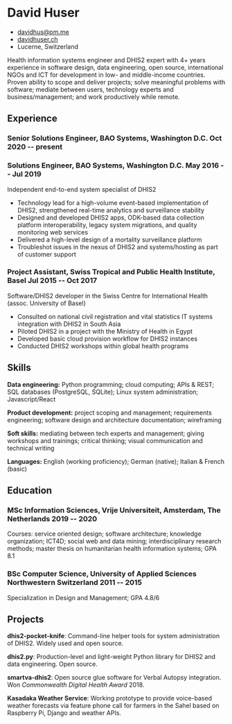 <!-- The (first) h1 will be used as the <title> of the HTML page -->
# David Huser

<!-- The unordered list immediately after the h1 will be formatted on a single
line. It is intended to be used for contact details -->
- <davidhus@pm.me>
- [davidhuser.ch](https://davidhuser.ch)
- Lucerne, Switzerland

<!-- The paragraph after the h1 and ul and before the first h2 is optional. It
is intended to be used for a short summary. -->
Health information systems engineer and DHIS2 expert with 4+ years experience in software design, data engineering, open source, international NGOs and ICT for development in low- and middle-income countries. Proven ability to scope and deliver projects; solve meaningful problems with software; mediate between users, technology experts and business/management; and work productively while remote.


## Experience

<!-- You have to wrap the "left" and "right" half of these headings in spans by
hand -->

### <span>Senior Solutions Engineer, BAO Systems, Washington D.C.</span> <span>Oct 2020 -- present</span>

### <span>Solutions Engineer, BAO Systems, Washington D.C.</span> <span>May 2016 -- Jul 2019</span>

Independent end-to-end system specialist of DHIS2

 - Technology lead for a high-volume event-based implementation of DHIS2, strengthened real-time analytics and surveillance stability
 - Designed and developed DHIS2 apps, ODK-based data collection platform interoperability, legacy system migrations, and quality monitoring web services
 - Delivered a high-level design of a mortality surveillance platform
 - Troubleshot issues in the nexus of DHIS2 and systems/hosting as part of customer support

### <span>Project Assistant, Swiss Tropical and Public Health Institute, Basel</span> <span>Jul 2015 -- Oct 2017</span>

Software/DHIS2 developer in the Swiss Centre for International Health (assoc. University of Basel)

 - Consulted on national civil registration and vital statistics IT systems integration with DHIS2 in South Asia
 - Piloted DHIS2 in a project with the Ministry of Health in Egypt
 - Developed basic cloud provision workflow for DHIS2 instances
 - Conducted DHIS2 workshops within global health programs

## Skills
 
 **Data engineering:** Python programming; cloud computing; APIs & REST; SQL databases (PostgreSQL, SQLite); Linux system administration; Javascript/React 
 
 **Product development:** project scoping and management; requirements engineering; software design and architecture documentation; wireframing
 
 **Soft skills:** mediating between tech experts and management; giving workshops and trainings; critical thinking; visual communication and technical writing
 
 **Languages:** English (working proficiency); German (native); Italian & French (basic)

## Education

### <span>MSc Information Sciences, Vrije Universiteit, Amsterdam, The Netherlands </span> <span>2019 -- 2020</span>

Courses: service oriented design; software architecture; knowledge organization; ICT4D; social web and data mining; interdisciplinary research methods; master thesis on humanitarian health information systems; GPA 8.1

### <span>BSc Computer Science, University of Applied Sciences Northwestern Switzerland</span> <span>2011 -- 2015</span>

Specialization in Design and Management; GPA 4.8/6

## Projects

 **dhis2-pocket-knife**: Command-line helper tools for system administration of DHIS2. Widely used and open source.
 
 **dhis2.py**: Production-level and light-weight Python library for DHIS2 and data engineering. Open source.
 
 **smartva-dhis2**: Open source glue software for Verbal Autopsy integration. Won *Commonwealth Digital Health Award* 2018.

 **Kasadaka Weather Service**: Working prototype to provide voice-based weather forecasts via feature phone call for farmers in the Sahel based on Raspberry Pi, Django and weather APIs.
